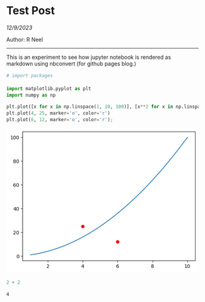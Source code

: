 # Test Post

*12/9/2023*

Author: R Neel

---

This is an experiment to see how jupyter notebook is rendered as markdown using nbconvert (for github pages blog.)


```python
# import packages

import matplotlib.pyplot as plt
import numpy as np
```


```python
plt.plot([x for x in np.linspace(1, 10, 100)], [x**2 for x in np.linspace(1, 10, 100)])
plt.plot(4, 25, marker='o', color='r')
plt.plot(6, 12, marker='o', color='r');
```


    
![png](images/2023-12-09-test-post-image-1.png)
    



```python
2 + 2
```




    4


